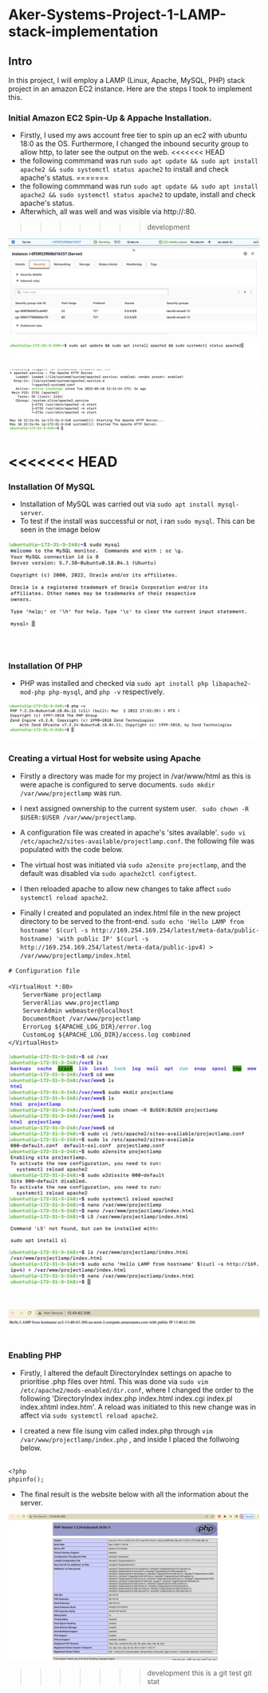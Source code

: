 # Aker-Systems-Project-1-LAMP-stack-implementation

## Intro

In this project, I will employ a LAMP (Linux, Apache, MySQL, PHP) stack project in an amazon EC2 instance. Here are the steps I took to implement this.


### Initial Amazon EC2 Spin-Up & Appache Installation.

- Firstly, I used my aws account free tier to spin up an ec2 with ubuntu 18:0 as the OS. Furthermore, I changed the inbound security group to allow http, to later see the output on the web.
<<<<<<< HEAD
- the following commmand was run `sudo apt update && sudo apt install apache2 && sudo systemctl status apache2` to install and check apache's status.
=======
- the following commmand was run `sudo apt update && sudo apt install apache2 && sudo systemctl status apache2` to update, install and check apache's status.
- Afterwhich, all was well and was visible via http://<EC2 public IP>:80.
>>>>>>> development

![alt text](images/firewall.png)

![alt text](images/Installation%20of%20Apache.png)

![alt text](images/apache%20status.png)

<<<<<<< HEAD
=======

### Installation Of MySQL

- Installation of MySQL was carried out via `sudo apt install mysql-server`.
- To test if the install was successful or not, i ran `sudo mysql`. This can be seen in the image below

![alt text](images/MySQL.png)


### Installation Of PHP

- PHP was installed and checked via `sudo apt install php libapache2-mod-php php-mysql`, and `php -v` respectively.

![alt text](images/php.png)


### Creating a virtual Host for website using Apache

- Firstly a directory was made for my project in /var/www/html as this is were apache is configured to serve documents. `sudo mkdir /var/www/projectlamp` was run.
- I next assigned ownership to the current system user. ` sudo chown -R $USER:$USER /var/www/projectlamp`.
- A configuration file was created in apache's 'sites available'. `sudo vi /etc/apache2/sites-available/projectlamp.conf`.
the following file was populated with the code below.

- The virtual host was initiated via `sudo a2ensite projectlamp`, and the default was disabled via `sudo apache2ctl configtest`.
- I then reloaded apache to allow new changes to take affect `sudo systemctl reload apache2`.

- Finally I created and populated an index.html file in the new project directory to be served to the front-end. `sudo echo 'Hello LAMP from hostname' $(curl -s http://169.254.169.254/latest/meta-data/public-hostname) 'with public IP' $(curl -s http://169.254.169.254/latest/meta-data/public-ipv4) > /var/www/projectlamp/index.html`

```
# Configuration file

<VirtualHost *:80>
    ServerName projectlamp
    ServerAlias www.projectlamp 
    ServerAdmin webmaster@localhost
    DocumentRoot /var/www/projectlamp
    ErrorLog ${APACHE_LOG_DIR}/error.log
    CustomLog ${APACHE_LOG_DIR}/access.log combined
</VirtualHost>

```

![alt text](images/virtual%20host.png)


![alt text](images/virtual%20host%20for%20website.png)


### Enabling PHP 

- Firstly, I altered the default DirectoryIndex settings on apache to prioritise .php files over html. This was done via `sudo vim /etc/apache2/mods-enabled/dir.conf`, where I changed the order to the following 'DirectoryIndex index.php index.html index.cgi index.pl index.xhtml index.htm'. A reload was initiated to this new change was in affect via `sudo systemctl reload apache2`.


- I created a new file isung vim called index.php through `vim /var/www/projectlamp/index.php` , and inside I placed the follwoing below.



```

<?php
phpinfo();

```

- The final result is the website below with all the information about the server.

![alt text](images/php%20website.png)

>>>>>>> development
this is a git test
git stat
